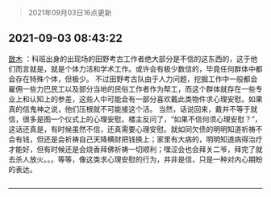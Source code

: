 > 2021年09月03日16点更新
<link rel="stylesheet" href="https://cdn.jsdelivr.net/gh/taotie6/sampleJSON@main/css/photo_show.css">


 ## 2021-09-03 08:43:22 

 [㪚木](https://www.coolapk.com/feed/29727812?shareKey=NDcwYTFjZDNkZGEwNjEzMWRjMzM~) ：科班出身的出现场的田野考古工作者绝大部分是不信的这东西的，这于他们而言就是，就是个体力活和学术工作。或许会有极少数信的，毕竟任何群体中都会存在特殊个体，但极少。
不过田野考古队由于人力问题，挖掘工作中一般都会雇佣一些力巴民工以及部分当地的民俗工作者作为帮工<!--break-->，而这个群体就存在一些专业上和认知上的参差，这些人中可能会有一部分喜欢戴此类物件求心理安慰。如果真的信鬼神之说，他们压根就不可能接这个活。
当然，话说回来，戴并不等于就信，很多是图一个仪式上的心理安慰。楼主反问了，“如果不信何须心理安慰？”，这话还真是，有时候虽然不信，还真需要心理安慰。就如同欠债的明明知道祈祷不会有钱，但还是会祈祷自己天降横财把钱换上；家里有大病的，明明知道病得治疗才能好，但有时候还是会烧香拜佛祈祷一切顺利；嘿涩会也会拜关二爷，拜完了就去杀人放火。。。等等，像这类求心理安慰的行为，并非是信，只是一种对内心期盼的表达。 

<div class="album">
<img class="img-item" src="" />
</div>

 ------- 

